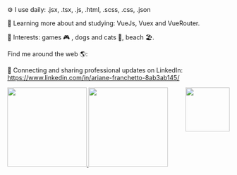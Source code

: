 <div>
⚙️ I use daily: .jsx, .tsx, .js, .html, .scss, .css, .json
   
🌱 Learning more about and studying: VueJs, Vuex and VueRouter.

💜 Interests: games 🎮 , dogs and cats 🐶, beach 🏖️.


Find me around the web 🌎:

   💼 Connecting and sharing professional updates on LinkedIn: https://www.linkedin.com/in/ariane-franchetto-8ab3ab145/

   </div>

<div>
   <img align="right" height="100" width"100"  border-radius:"50px"
        src="https://media.discordapp.net/attachments/725138972900327424/907456697679888384/picasion.com_e9058dd7f3206312753c9438c6038a10.gif">
  </div>

<div>
  <a href="https://github.com/ArianeFranchetto">
<img height="180em" src="https://github-readme-stats.vercel.app/api?username=ArianeFranchetto&show_icons=true&theme=onedark"/>
<img height="180em" src="https://github-readme-stats.vercel.app/api/top-langs/?username=ArianeFranchetto&layout=compact&langs_count=16&theme=onedark"/>
  
</div>


  
  
